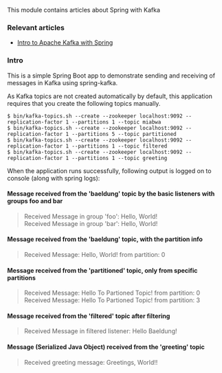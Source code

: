 This module contains articles about Spring with Kafka

### Relevant articles

- [Intro to Apache Kafka with Spring](https://www.baeldung.com/spring-kafka)

### Intro

This is a simple Spring Boot app to demonstrate sending and receiving of messages in Kafka using spring-kafka.

As Kafka topics are not created automatically by default, this application requires that you create the following topics manually.

`$ bin/kafka-topics.sh --create --zookeeper localhost:9092 --replication-factor 1 --partitions 1 --topic miabwa`<br>
`$ bin/kafka-topics.sh --create --zookeeper localhost:9092 --replication-factor 1 --partitions 5 --topic partitioned`<br>
`$ bin/kafka-topics.sh --create --zookeeper localhost:9092 --replication-factor 1 --partitions 1 --topic filtered`<br>
`$ bin/kafka-topics.sh --create --zookeeper localhost:9092 --replication-factor 1 --partitions 1 --topic greeting`<br>

When the application runs successfully, following output is logged on to console (along with spring logs):

#### Message received from the 'baeldung' topic by the basic listeners with groups foo and bar
>Received Message in group 'foo': Hello, World!<br>
Received Message in group 'bar': Hello, World!

#### Message received from the 'baeldung' topic, with the partition info
>Received Message: Hello, World! from partition: 0

#### Message received from the 'partitioned' topic, only from specific partitions
>Received Message: Hello To Partioned Topic! from partition: 0<br>
Received Message: Hello To Partioned Topic! from partition: 3

#### Message received from the 'filtered' topic after filtering
>Received Message in filtered listener: Hello Baeldung!

#### Message (Serialized Java Object) received from the 'greeting' topic
>Received greeting message: Greetings, World!!

